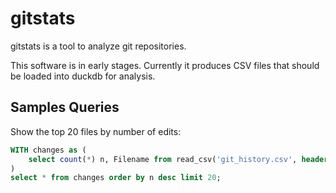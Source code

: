 # gitstats

gitstats is a tool to analyze git repositories.

This software is in early stages. Currently it produces CSV files that should be loaded into duckdb
for analysis.


## Samples Queries

Show the top 20 files by number of edits:
```sql
WITH changes as (
    select count(*) n, Filename from read_csv('git_history.csv', header=True, auto_detect=True) GROUP BY Filename
)
select * from changes order by n desc limit 20;
```
